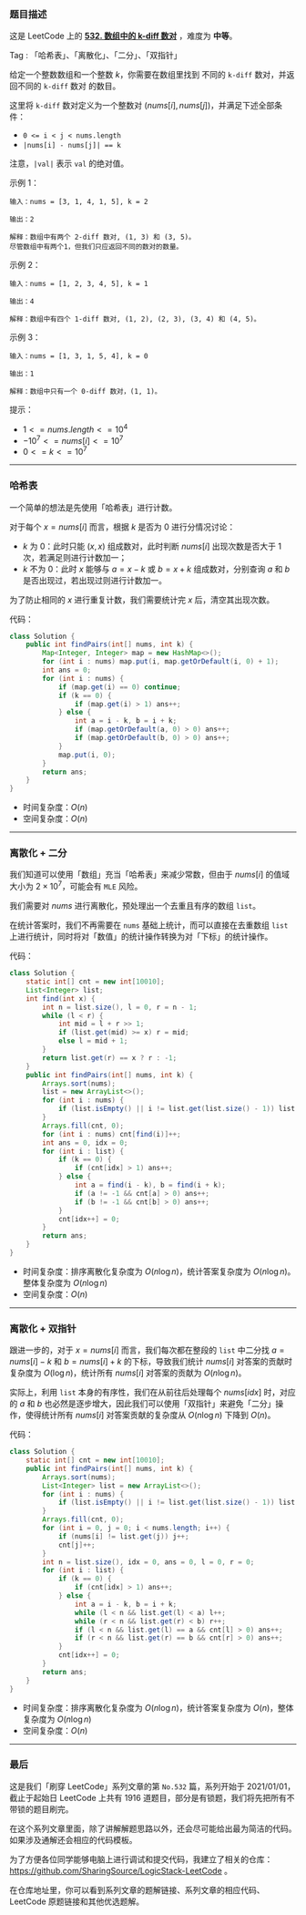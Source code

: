 ### 题目描述

这是 LeetCode 上的 **[532. 数组中的 k-diff 数对](https://leetcode.cn/problems/k-diff-pairs-in-an-array/solution/by-ac_oier-ap3v/)** ，难度为 **中等**。

Tag : 「哈希表」、「离散化」、「二分」、「双指针」



给定一个整数数组和一个整数 $k$，你需要在数组里找到 不同的 `k-diff` 数对，并返回不同的 `k-diff` 数对 的数目。

这里将 `k-diff` 数对定义为一个整数对 $(nums[i], nums[j])$，并满足下述全部条件：

* `0 <= i < j < nums.length`
* `|nums[i] - nums[j]| == k`

注意，`|val|` 表示 `val` 的绝对值。

示例 1：
```
输入：nums = [3, 1, 4, 1, 5], k = 2

输出：2

解释：数组中有两个 2-diff 数对, (1, 3) 和 (3, 5)。
尽管数组中有两个1，但我们只应返回不同的数对的数量。
```
示例 2：
```
输入：nums = [1, 2, 3, 4, 5], k = 1

输出：4

解释：数组中有四个 1-diff 数对, (1, 2), (2, 3), (3, 4) 和 (4, 5)。
```
示例 3：
```
输入：nums = [1, 3, 1, 5, 4], k = 0

输出：1

解释：数组中只有一个 0-diff 数对，(1, 1)。
```

提示：
* $1 <= nums.length <= 10^4$
* $-10^7 <= nums[i] <= 10^7$
* $0 <= k <= 10^7$

---

### 哈希表

一个简单的想法是先使用「哈希表」进行计数。

对于每个 $x = nums[i]$ 而言，根据 $k$ 是否为 $0$ 进行分情况讨论：

* $k$ 为 $0$：此时只能 $(x, x)$ 组成数对，此时判断 $nums[i]$ 出现次数是否大于 $1$ 次，若满足则进行计数加一；
* $k$ 不为 $0$：此时 $x$ 能够与 $a = x - k$ 或 $b = x + k$ 组成数对，分别查询 $a$ 和 $b$ 是否出现过，若出现过则进行计数加一。

为了防止相同的 $x$ 进行重复计数，我们需要统计完 $x$ 后，清空其出现次数。

代码：
```java
class Solution {
    public int findPairs(int[] nums, int k) {
        Map<Integer, Integer> map = new HashMap<>();
        for (int i : nums) map.put(i, map.getOrDefault(i, 0) + 1);
        int ans = 0;
        for (int i : nums) {
            if (map.get(i) == 0) continue;
            if (k == 0) {
                if (map.get(i) > 1) ans++;
            } else {
                int a = i - k, b = i + k;
                if (map.getOrDefault(a, 0) > 0) ans++;
                if (map.getOrDefault(b, 0) > 0) ans++;
            }
            map.put(i, 0);
        }
        return ans;
    }
}
```
* 时间复杂度：$O(n)$
* 空间复杂度：$O(n)$

---

### 离散化 + 二分

我们知道可以使用「数组」充当「哈希表」来减少常数，但由于 $nums[i]$ 的值域大小为 $2 \times 10^7$，可能会有 `MLE` 风险。

我们需要对 $nums$ 进行离散化，预处理出一个去重且有序的数组 `list`。

在统计答案时，我们不再需要在 `nums` 基础上统计，而可以直接在去重数组 `list` 上进行统计，同时将对「数值」的统计操作转换为对「下标」的统计操作。

代码：
```java
class Solution {
    static int[] cnt = new int[10010];
    List<Integer> list;
    int find(int x) {
        int n = list.size(), l = 0, r = n - 1;
        while (l < r) {
            int mid = l + r >> 1;
            if (list.get(mid) >= x) r = mid;
            else l = mid + 1;
        }
        return list.get(r) == x ? r : -1;
    }
    public int findPairs(int[] nums, int k) {
        Arrays.sort(nums);
        list = new ArrayList<>();
        for (int i : nums) {
            if (list.isEmpty() || i != list.get(list.size() - 1)) list.add(i);
        }
        Arrays.fill(cnt, 0);
        for (int i : nums) cnt[find(i)]++;
        int ans = 0, idx = 0;
        for (int i : list) {
            if (k == 0) {
                if (cnt[idx] > 1) ans++;
            } else {
                int a = find(i - k), b = find(i + k);
                if (a != -1 && cnt[a] > 0) ans++;
                if (b != -1 && cnt[b] > 0) ans++;
            }
            cnt[idx++] = 0;
        }
        return ans;
    }
}
```
* 时间复杂度：排序离散化复杂度为 $O(n\log{n})$，统计答案复杂度为 $O(n\log{n})$。整体复杂度为 $O(n\log{n})$
* 空间复杂度：$O(n)$

---

### 离散化 + 双指针

跟进一步的，对于 $x = nums[i]$ 而言，我们每次都在整段的 `list` 中二分找 $a = nums[i] - k$ 和 $b = nums[i] + k$ 的下标，导致我们统计 $nums[i]$ 对答案的贡献时复杂度为 $O(\log{n})$，统计所有 $nums[i]$ 对答案的贡献为 $O(n\log{n})$。

实际上，利用 `list` 本身的有序性，我们在从前往后处理每个 $nums[idx]$ 时，对应的 $a$ 和 $b$ 也必然是逐步增大，因此我们可以使用「双指针」来避免「二分」操作，使得统计所有 $nums[i]$ 对答案贡献的复杂度从 $O(n\log{n})$ 下降到 $O(n)$。

代码：
```java
class Solution {
    static int[] cnt = new int[10010];
    public int findPairs(int[] nums, int k) {
        Arrays.sort(nums);
        List<Integer> list = new ArrayList<>();
        for (int i : nums) {
            if (list.isEmpty() || i != list.get(list.size() - 1)) list.add(i);
        }
        Arrays.fill(cnt, 0);
        for (int i = 0, j = 0; i < nums.length; i++) {
            if (nums[i] != list.get(j)) j++;
            cnt[j]++;
        }
        int n = list.size(), idx = 0, ans = 0, l = 0, r = 0;
        for (int i : list) {
            if (k == 0) {
                if (cnt[idx] > 1) ans++;
            } else {
                int a = i - k, b = i + k;
                while (l < n && list.get(l) < a) l++;
                while (r < n && list.get(r) < b) r++;
                if (l < n && list.get(l) == a && cnt[l] > 0) ans++;
                if (r < n && list.get(r) == b && cnt[r] > 0) ans++;
            }
            cnt[idx++] = 0;
        }
        return ans;
    }
}
```
* 时间复杂度：排序离散化复杂度为 $O(n\log{n})$，统计答案复杂度为 $O(n)$，整体复杂度为 $O(n\log{n})$
* 空间复杂度：$O(n)$

---

### 最后

这是我们「刷穿 LeetCode」系列文章的第 `No.532` 篇，系列开始于 2021/01/01，截止于起始日 LeetCode 上共有 1916 道题目，部分是有锁题，我们将先把所有不带锁的题目刷完。

在这个系列文章里面，除了讲解解题思路以外，还会尽可能给出最为简洁的代码。如果涉及通解还会相应的代码模板。

为了方便各位同学能够电脑上进行调试和提交代码，我建立了相关的仓库：https://github.com/SharingSource/LogicStack-LeetCode 。

在仓库地址里，你可以看到系列文章的题解链接、系列文章的相应代码、LeetCode 原题链接和其他优选题解。


